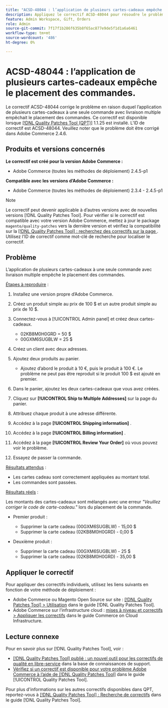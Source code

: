 ```yaml
---
title: "ACSD-48044 : l’application de plusieurs cartes-cadeaux empêche l’envoi de commandes"
description: Appliquez le correctif ACSD-48044 pour résoudre le problème Adobe Commerce en raison duquel l’application de plusieurs cartes-cadeaux à une seule commande avec livraison multiple empêche le placement des commandes.
feature: Admin Workspace, Gift, Orders
role: Admin
source-git-commit: 7f17f1b286f635b8f65ac877e9de5f1d1a6a6461
workflow-type: tm+mt
source-wordcount: '486'
ht-degree: 0%

---
```


# ACSD-48044 : l’application de plusieurs cartes-cadeaux empêche le placement des commandes.

Le correctif ACSD-48044 corrige le problème en raison duquel l’application de plusieurs cartes-cadeaux à une seule commande avec livraison multiple empêchait le placement des commandes. Ce correctif est disponible lorsque [[!DNL Quality Patches Tool (QPT)]](https://experienceleague.adobe.com/en/docs/commerce-knowledge-base/kb/announcements/commerce-announcements/magento-quality-patches-released-new-tool-to-self-serve-quality-patches) 1.1.25 est installé. L’ID de correctif est ACSD-48044. Veuillez noter que le problème doit être corrigé dans Adobe Commerce 2.4.6.

## Produits et versions concernés

**Le correctif est créé pour la version Adobe Commerce :**

* Adobe Commerce (toutes les méthodes de déploiement) 2.4.5-p1

**Compatible avec les versions d’Adobe Commerce :**

* Adobe Commerce (toutes les méthodes de déploiement) 2.3.4 - 2.4.5-p1

>[!NOTE]
>
>Le correctif peut devenir applicable à d’autres versions avec de nouvelles versions [!DNL Quality Patches Tool]. Pour vérifier si le correctif est compatible avec votre version Adobe Commerce, mettez à jour le package `magento/quality-patches` vers la dernière version et vérifiez la compatibilité sur la [[!DNL Quality Patches Tool] : recherchez des correctifs sur la page ](https://experienceleague.adobe.com/tools/commerce-quality-patches/index.html). Utilisez l’ID de correctif comme mot-clé de recherche pour localiser le correctif.

## Problème

L’application de plusieurs cartes-cadeaux à une seule commande avec livraison multiple empêche le placement des commandes.

<u>Étapes à reproduire</u> :

1. Installez une version propre d’Adobe Commerce.
1. Créez un produit simple au prix de 100 $ et un autre produit simple au prix de 10 $.
1. Connectez-vous à [!UICONTROL Admin panel] et créez deux cartes-cadeaux.

   * 02KB8M0H0GRD = 50 $
   * 00GXM6SUGBLW = 25 $

1. Créez un client avec deux adresses.
1. Ajoutez deux produits au panier.

   * Ajoutez d’abord le produit à 10 €, puis le produit à 100 €. Le problème ne peut pas être reproduit si le produit 100 $ est ajouté en premier.

1. Dans le panier, ajoutez les deux cartes-cadeaux que vous avez créées.
1. Cliquez sur **[!UICONTROL Ship to Multiple Addresses]** sur la page du panier.
1. Attribuez chaque produit à une adresse différente.
1. Accédez à la page **[!UICONTROL Shipping information]** .
1. Accédez à la page **[!UICONTROL Billing information]** .
1. Accédez à la page **[!UICONTROL Review Your Order]** où vous pouvez voir le problème.
1. Essayez de passer la commande.

<u>Résultats attendus</u> :

* Les cartes cadeau sont correctement appliquées au montant total.
* Les commandes sont passées.

<u>Résultats réels</u> :

Les montants des cartes-cadeaux sont mélangés avec une erreur *&quot;Veuillez corriger le code de carte-cadeau.&quot;* lors du placement de la commande.

* Premier produit :

   * Supprimer la carte cadeau (00GXM6SUGBLW) - 15,00 $
   * Supprimer la carte cadeau (02KB8M0H0GRD) - 0,00 $

* Deuxième produit :

   * Supprimer la carte cadeau (00GXM6SUGBLW) - 25 $
   * Supprimer la carte cadeau (02KB8M0H0GRD) - 35,00 $

## Appliquer le correctif

Pour appliquer des correctifs individuels, utilisez les liens suivants en fonction de votre méthode de déploiement :

* Adobe Commerce ou Magento Open Source sur site : [[!DNL Quality Patches Tool] > Utilisation](https://experienceleague.adobe.com/docs/commerce-operations/tools/quality-patches-tool/usage.html) dans le guide [!DNL Quality Patches Tool].
* Adobe Commerce sur l’infrastructure cloud : [mises à niveau et correctifs > Appliquer les correctifs](https://experienceleague.adobe.com/docs/commerce-cloud-service/user-guide/develop/upgrade/apply-patches.html) dans le guide Commerce on Cloud Infrastructure.

## Lecture connexe

Pour en savoir plus sur [!DNL Quality Patches Tool], voir :

* [[!DNL Quality Patches Tool] publié : un nouvel outil pour les correctifs de qualité en libre-service](https://experienceleague.adobe.com/en/docs/commerce-knowledge-base/kb/announcements/commerce-announcements/magento-quality-patches-released-new-tool-to-self-serve-quality-patches) dans la base de connaissances de support.
* [Vérifiez si un correctif est disponible pour votre problème Adobe Commerce à l’aide de  [!DNL Quality Patches Tool]](/help/tools/quality-patches-tool/patches-available-in-qpt/check-patch-for-magento-issue-with-magento-quality-patches.md) dans le guide [!UICONTROL Quality Patches Tool].


Pour plus d&#39;informations sur les autres correctifs disponibles dans QPT, reportez-vous à [[!DNL Quality Patches Tool] : Recherche de correctifs](https://experienceleague.adobe.com/tools/commerce-quality-patches/index.html) dans le guide [!DNL Quality Patches Tool].
